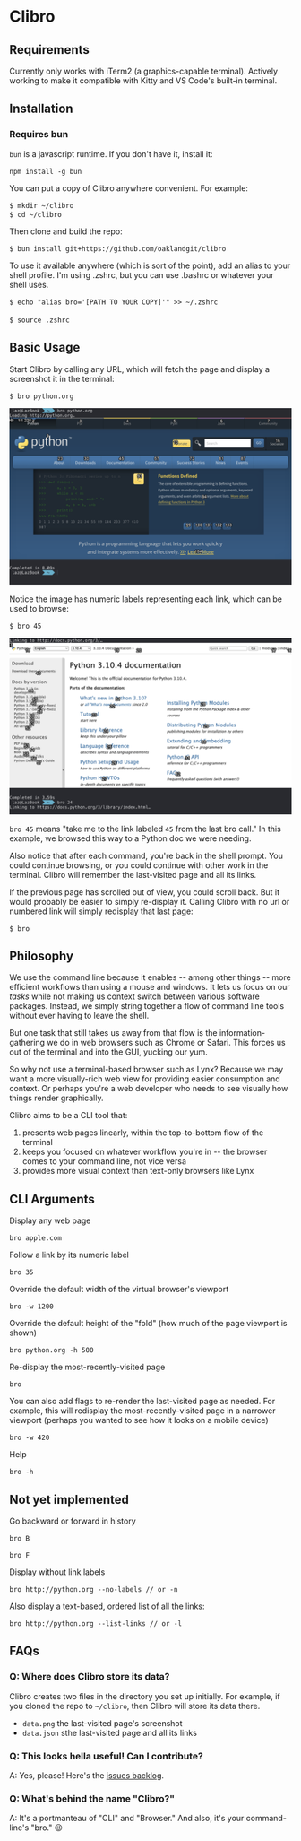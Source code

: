 # Clibro

## Requirements

Currently only works with iTerm2 (a graphics-capable terminal). Actively working to make it compatible with Kitty and VS Code's built-in terminal.

## Installation

### Requires bun

`bun` is a javascript runtime. If you don't have it, install it:

```
npm install -g bun
```

You can put a copy of Clibro anywhere convenient. For example:

```
$ mkdir ~/clibro
$ cd ~/clibro
```

Then clone and build the repo:

```
$ bun install git+https://github.com/oaklandgit/clibro
```

To use it available anywhere (which is sort of the point), add an alias to your shell profile. I'm using .zshrc, but you can use .bashrc or whatever your shell uses.

```
$ echo "alias bro='[PATH TO YOUR COPY]'" >> ~/.zshrc

$ source .zshrc
```

## Basic Usage

Start Clibro by calling any URL, which will fetch the page and display a screenshot it in the terminal:

```
$ bro python.org
```

![Screenshot of a Clibro page by URL](/screenshots/clibro-by-url.png)

Notice the image has numeric labels representing each link, which can be used to browse:

```
$ bro 45
```

![Screenshot of a Clibro page by label](/screenshots/clibro-by-label.png)

`bro 45` means "take me to the link labeled `45` from the last bro call." In this example, we browsed this way to a Python doc we were needing.

Also notice that after each command, you're back in the shell prompt. You could continue browsing, or you could continue with other work in the terminal. Clibro will remember the last-visited page and all its links.

If the previous page has scrolled out of view, you could scroll back. But it would probably be easier to simply re-display it. Calling Clibro with no url or numbered link will simply redisplay that last page:

```
$ bro
```

## Philosophy

We use the command line because it enables -- among other things -- more efficient workflows than using a mouse and windows. It lets us focus on our _tasks_ while not making us context switch between various software packages. Instead, we simply string together a flow of command line tools without ever having to leave the shell.

But one task that still takes us away from that flow is the information-gathering we do in web browsers such as Chrome or Safari. This forces us out of the terminal and into the GUI, yucking our yum.

So why not use a terminal-based browser such as Lynx? Because we may want a more visually-rich web view for providing easier consumption and context. Or perhaps you're a web developer who needs to see visually how things render graphically.

Clibro aims to be a CLI tool that:

1. presents web pages linearly, within the top-to-bottom flow of the terminal
2. keeps you focused on whatever workflow you're in -- the browser comes to your command line, not vice versa
3. provides more visual context than text-only browsers like Lynx

## CLI Arguments

Display any web page

```
bro apple.com
```

Follow a link by its numeric label

```
bro 35
```

Override the default width of the virtual browser's viewport

```
bro -w 1200
```

Override the default height of the "fold" (how much of the page viewport is shown)

```
bro python.org -h 500
```

Re-display the most-recently-visited page

```
bro
```

You can also add flags to re-render the last-visited page as needed. For example, this will redisplay the most-recently-visited page in a narrower viewport (perhaps you wanted to see how it looks on a mobile device)

```
bro -w 420
```

Help

```
bro -h
```

## Not yet implemented

Go backward or forward in history

```
bro B
```

```
bro F
```

Display without link labels

```
bro http://python.org --no-labels // or -n
```

Also display a text-based, ordered list of all the links:

```
bro http://python.org --list-links // or -l
```

## FAQs

### Q: Where does Clibro store its data?

Clibro creates two files in the directory you set up initially. For example, if you cloned the repo to `~/clibro`, then Clibro will store its data there.

- `data.png` the last-visited page's screenshot
- `data.json` sthe last-visited page and all its links

### Q: This looks hella useful! Can I contribute?

A: Yes, please! Here's the [issues backlog](https://github.com/oaklandgit/clibro/issues).

### Q: What's behind the name "Clibro?"

A: It's a portmanteau of "CLI" and "Browser." And also, it's your command-line's "bro." :wink:
